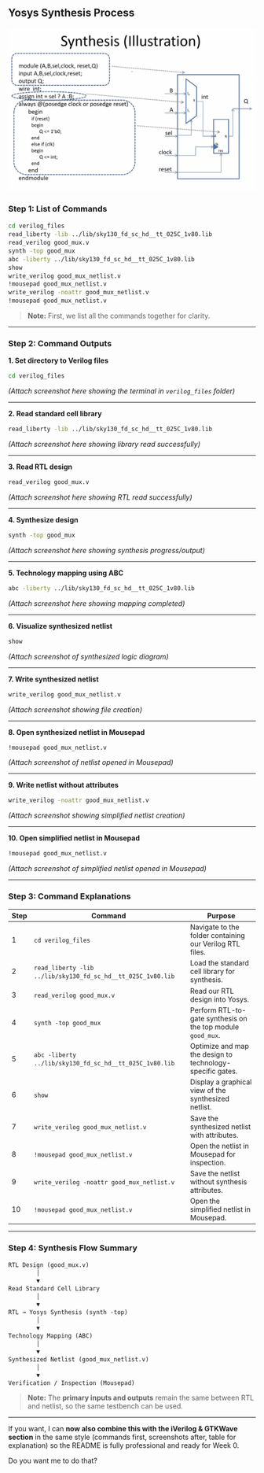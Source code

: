 

## Yosys Synthesis Process

![illustration](https://github.com/DHANASRI-A/RISC-V-Chip-Tapeout/blob/6c12526dcb85ed88990b0dc39877de689cab2a79/Week_1/Day_1/Pictures/Synthesis(Illustration).png)

### Step 1: List of Commands 

```bash
cd verilog_files
read_liberty -lib ../lib/sky130_fd_sc_hd__tt_025C_1v80.lib
read_verilog good_mux.v
synth -top good_mux
abc -liberty ../lib/sky130_fd_sc_hd__tt_025C_1v80.lib
show
write_verilog good_mux_netlist.v
!mousepad good_mux_netlist.v
write_verilog -noattr good_mux_netlist.v
!mousepad good_mux_netlist.v
```

> **Note:** First, we list all the commands together for clarity.

---

### **Step 2: Command Outputs**

**1. Set directory to Verilog files**

```bash
cd verilog_files
```

*(Attach screenshot here showing the terminal in `verilog_files` folder)*

---

**2. Read standard cell library**

```bash
read_liberty -lib ../lib/sky130_fd_sc_hd__tt_025C_1v80.lib
```

*(Attach screenshot here showing library read successfully)*

---

**3. Read RTL design**

```bash
read_verilog good_mux.v
```

*(Attach screenshot here showing RTL read successfully)*

---

**4. Synthesize design**

```bash
synth -top good_mux
```

*(Attach screenshot here showing synthesis progress/output)*

---

**5. Technology mapping using ABC**

```bash
abc -liberty ../lib/sky130_fd_sc_hd__tt_025C_1v80.lib
```

*(Attach screenshot here showing mapping completed)*

---

**6. Visualize synthesized netlist**

```bash
show
```

*(Attach screenshot of synthesized logic diagram)*

---

**7. Write synthesized netlist**

```bash
write_verilog good_mux_netlist.v
```

*(Attach screenshot showing file creation)*

---

**8. Open synthesized netlist in Mousepad**

```bash
!mousepad good_mux_netlist.v
```

*(Attach screenshot of netlist opened in Mousepad)*

---

**9. Write netlist without attributes**

```bash
write_verilog -noattr good_mux_netlist.v
```

*(Attach screenshot showing simplified netlist creation)*

---

**10. Open simplified netlist in Mousepad**

```bash
!mousepad good_mux_netlist.v
```

*(Attach screenshot of simplified netlist opened in Mousepad)*

---

### **Step 3: Command Explanations**

| Step | Command                                                      | Purpose                                                     |
| ---- | ------------------------------------------------------------ | ----------------------------------------------------------- |
| 1    | `cd verilog_files`                                           | Navigate to the folder containing our Verilog RTL files.    |
| 2    | `read_liberty -lib ../lib/sky130_fd_sc_hd__tt_025C_1v80.lib` | Load the standard cell library for synthesis.               |
| 3    | `read_verilog good_mux.v`                                    | Read our RTL design into Yosys.                             |
| 4    | `synth -top good_mux`                                        | Perform RTL-to-gate synthesis on the top module `good_mux`. |
| 5    | `abc -liberty ../lib/sky130_fd_sc_hd__tt_025C_1v80.lib`      | Optimize and map the design to technology-specific gates.   |
| 6    | `show`                                                       | Display a graphical view of the synthesized netlist.        |
| 7    | `write_verilog good_mux_netlist.v`                           | Save the synthesized netlist with attributes.               |
| 8    | `!mousepad good_mux_netlist.v`                               | Open the netlist in Mousepad for inspection.                |
| 9    | `write_verilog -noattr good_mux_netlist.v`                   | Save the netlist without synthesis attributes.              |
| 10   | `!mousepad good_mux_netlist.v`                               | Open the simplified netlist in Mousepad.                    |

---

### **Step 4: Synthesis Flow Summary**

```
RTL Design (good_mux.v)
        │
        ▼
Read Standard Cell Library
        │
        ▼
RTL → Yosys Synthesis (synth -top)
        │
        ▼
Technology Mapping (ABC)
        │
        ▼
Synthesized Netlist (good_mux_netlist.v)
        │
        ▼
Verification / Inspection (Mousepad)
```

> **Note:** The **primary inputs and outputs** remain the same between RTL and netlist, so the same testbench can be used.

---

If you want, I can **now also combine this with the iVerilog & GTKWave section** in the same style (commands first, screenshots after, table for explanation) so the README is fully professional and ready for Week 0.

Do you want me to do that?
